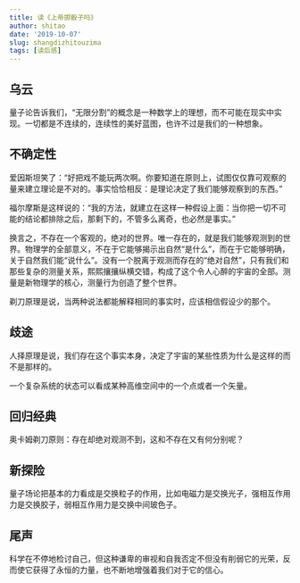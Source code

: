 ```yaml
---
title: 读《上帝掷骰子吗》
author: shitao
date: '2019-10-07'
slug: shangdizhitouzima
tags: [读后感]
---
```


## 乌云

量子论告诉我们，“无限分割”的概念是一种数学上的理想，而不可能在现实中实现。一切都是不连续的，连续性的美好蓝图，也许不过是我们的一种想象。

## 不确定性

爱因斯坦笑了：“好把戏不能玩两次啊。你要知道在原则上，试图仅仅靠可观察的量来建立理论是不对的。事实恰恰相反：是理论决定了我们能够观察到的东西。”

福尔摩斯是这样说的：“我的方法，就建立在这样一种假设上面：当你把一切不可能的结论都排除之后，那剩下的，不管多么离奇，也必然是事实。”

换言之，不存在一个客观的，绝对的世界。唯一存在的，就是我们能够观测到的世界。物理学的全部意义，不在于它能够揭示出自然“是什么”，而在于它能够明确，关于自然我们能“说什么”。没有一个脱离于观测而存在的“绝对自然”，只有我们和那些复杂的测量关系，熙熙攘攘纵横交错，构成了这个令人心醉的宇宙的全部。测量是新物理学的核心，测量行为创造了整个世界。

剃刀原理是说，当两种说法都能解释相同的事实时，应该相信假设少的那个。

## 歧途

人择原理是说，我们存在这个事实本身，决定了宇宙的某些性质为什么是这样的而不是那样的。

一个复杂系统的状态可以看成某种高维空间中的一个点或者一个矢量。

## 回归经典

奥卡姆剃刀原则：存在却绝对观测不到，这和不存在又有何分别呢？

## 新探险

量子场论把基本的力看成是交换粒子的作用，比如电磁力是交换光子，强相互作用力是交换胶子，弱相互作用力是交换中间玻色子。

## 尾声

科学在不停地检讨自己，但这种谦卑的审视和自我否定不但没有削弱它的光荣，反而使它获得了永恒的力量，也不断地增强着我们对于它的信心。

